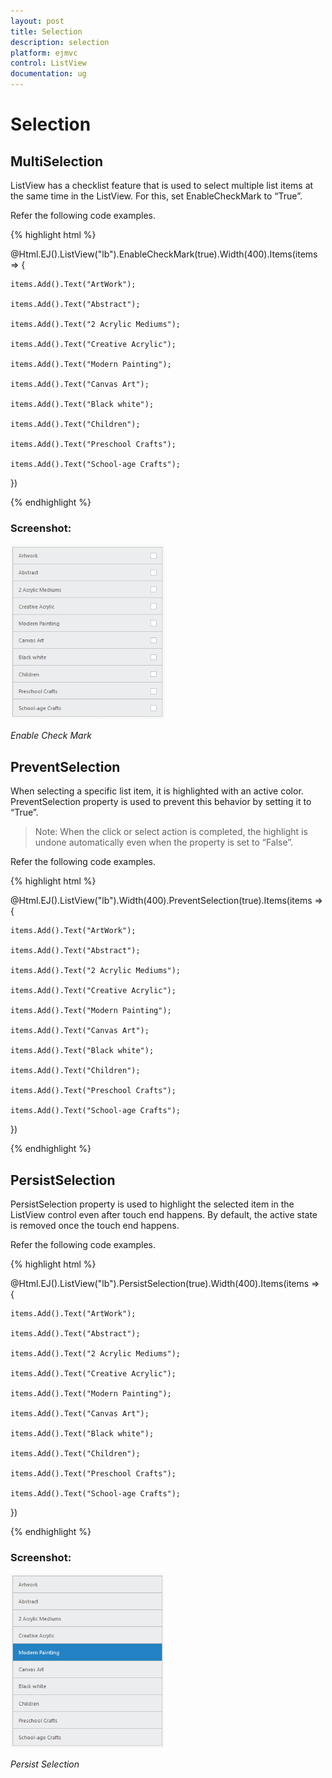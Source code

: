 ```yaml
---
layout: post
title: Selection
description: selection
platform: ejmvc
control: ListView
documentation: ug
---
```


# Selection

## MultiSelection

ListView has a checklist feature that is used to select multiple list items at the same time in the ListView. For this, set EnableCheckMark to “True”.

Refer the following code examples.



{% highlight html %}


@Html.EJ().ListView("lb").EnableCheckMark(true).Width(400).Items(items => {    

    items.Add().Text("ArtWork");

    items.Add().Text("Abstract");

    items.Add().Text("2 Acrylic Mediums");

    items.Add().Text("Creative Acrylic");

    items.Add().Text("Modern Painting");

    items.Add().Text("Canvas Art");

    items.Add().Text("Black white");

    items.Add().Text("Children");

    items.Add().Text("Preschool Crafts");

    items.Add().Text("School-age Crafts");

})




{% endhighlight %}



### Screenshot:

![](Selection_images/Selection_img1.png)



_Enable Check Mark_

## PreventSelection

When selecting a specific list item, it is highlighted with an active color. PreventSelection property is used to prevent this behavior by setting it to “True”. 

> Note: When the click or select action is completed, the highlight is undone automatically even when the property is set to “False”.

Refer the following code examples.

{% highlight html %}


@Html.EJ().ListView("lb").Width(400).PreventSelection(true).Items(items => {    

    items.Add().Text("ArtWork");

    items.Add().Text("Abstract");

    items.Add().Text("2 Acrylic Mediums");

    items.Add().Text("Creative Acrylic");

    items.Add().Text("Modern Painting");

    items.Add().Text("Canvas Art");

    items.Add().Text("Black white");

    items.Add().Text("Children");

    items.Add().Text("Preschool Crafts");

    items.Add().Text("School-age Crafts");

})

{% endhighlight %}

## PersistSelection

PersistSelection property is used to highlight the selected item in the ListView control even after touch end happens. By default, the active state is removed once the touch end happens.

Refer the following code examples.



{% highlight html %}


@Html.EJ().ListView("lb").PersistSelection(true).Width(400).Items(items => {    

    items.Add().Text("ArtWork");

    items.Add().Text("Abstract");

    items.Add().Text("2 Acrylic Mediums");

    items.Add().Text("Creative Acrylic");

    items.Add().Text("Modern Painting");

    items.Add().Text("Canvas Art");

    items.Add().Text("Black white");

    items.Add().Text("Children");

    items.Add().Text("Preschool Crafts");

    items.Add().Text("School-age Crafts");

})





{% endhighlight %}



### Screenshot:

![](Selection_images/Selection_img2.png)



_Persist Selection_

